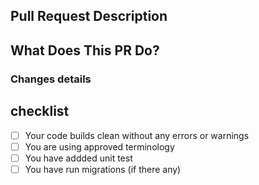 ## Pull Request Description

## What Does This PR Do?

### Changes details

## checklist

- [ ] Your code builds clean without any errors or warnings
- [ ] You are using approved terminology
- [ ] You have addded unit test
- [ ] You have run migrations (if there any)

